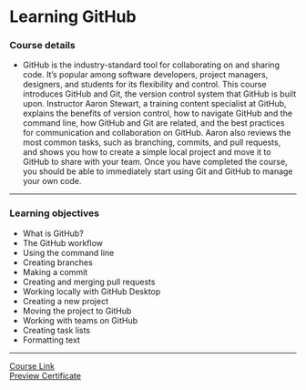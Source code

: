 # Learning GitHub

### Course details
-  GitHub is the industry-standard tool for collaborating on and sharing code. It’s popular among software developers, 
project managers, designers, and students for its flexibility and control. This course introduces GitHub and Git,
the version control system that GitHub is built upon. Instructor Aaron Stewart, a training content specialist at GitHub,
explains the benefits of version control, how to navigate GitHub and the command line, how GitHub and Git are related,
 and the best practices for communication and collaboration on GitHub. Aaron also reviews the most common tasks, such as branching, commits,
and pull requests, and shows you how to create a simple local project and move it to GitHub to share with your team.
Once you have completed the course,
you should be able to immediately start using Git and GitHub to manage your own code.
------
### Learning objectives
- What is GitHub?
- The GitHub workflow
- Using the command line
- Creating branches
- Making a commit
- Creating and merging pull requests
- Working locally with GitHub Desktop
- Creating a new project
- Moving the project to GitHub
- Working with teams on GitHub
- Creating task lists
- Formatting text
-------------------------------
[Course Link](https://www.linkedin.com/learning/learning-github)
<br>[Preview Certificate](https://www.linkedin.com/learning/certificates/a08fd9d80dc44fe4b5522398920eeebfa865296d76b51beab5f2f9f3454b6051?trk=share_certificate)
